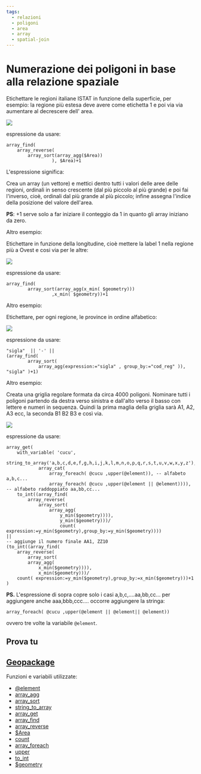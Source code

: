 ```yaml
---
tags:
  - relazioni
  - poligoni
  - area
  - array
  - spatial-join
---
```


# Numerazione dei poligoni in base alla relazione spaziale

Etichettare le regioni italiane ISTAT in funzione della superficie, per esempio: la regione più estesa deve avere come etichetta 1 e poi via via aumentare al decrescere dell' area.

[![](../img/esempi/numerazione_poligoni_rel_spaziale/numer_01.png)](../img/esempi/numerazione_poligoni_rel_spaziale/numer_01.png)

espressione da usare:

```
array_find(
    array_reverse( 
        array_sort(array_agg($Area))
                 ), $Area)+1
```


L'espressione significa:

Crea un array (un vettore) e mettici dentro tutti i valori delle aree delle regioni, ordinali in senso crescente (dal più piccolo al più grande) e poi fai l'inverso, cioè, ordinali dal più grande al più piccolo; infine assegna l'indice della posizione del valore dell'area.

**PS**: +1 serve solo a far iniziare il conteggio da 1 in quanto gli array iniziano da zero.

Altro esempio:

Etichettare in funzione della longitudine, cioè mettere la label 1 nella regione più a Ovest e cosi via per le altre:

[![](../img/esempi/numerazione_poligoni_rel_spaziale/numer_02.png)](../img/esempi/numerazione_poligoni_rel_spaziale/numer_02.png)

espressione da usare:

```
array_find(
        array_sort(array_agg(x_min( $geometry)))
                 ,x_min( $geometry))+1
```

Altro esempio:

Etichettare, per ogni regione, le province in ordine alfabetico:

[![](../img/esempi/numerazione_poligoni_rel_spaziale/numer_03.png)](../img/esempi/numerazione_poligoni_rel_spaziale/numer_03.png)

espressione da usare:

```
"sigla"  || '-' || 
(array_find(
        array_sort(
            array_agg(expression:="sigla" , group_by:="cod_reg" )), "sigla" )+1)
```

Altro esempio:

Creata una griglia regolare formata da circa 4000 poligoni. Nominare tutti i poligoni partendo da destra verso sinistra e dall'alto verso il basso con lettere e numeri in sequenza. Quindi la prima maglia della griglia sarà A1, A2, A3 ecc, la seconda B1 B2 B3 e così via. 

[![](../img/esempi/numerazione_poligoni_rel_spaziale/numer_04.png)](../img/esempi/numerazione_poligoni_rel_spaziale/numer_04.png)

espressione da usare:

```
array_get(
    with_variable( 'cucu',
        string_to_array('a,b,c,d,e,f,g,h,i,j,k,l,m,n,o,p,q,r,s,t,u,v,w,x,y,z'),
            array_cat(
                array_foreach( @cucu ,upper(@element)), -- alfabeto a,b,c...
                array_foreach( @cucu ,upper(@element || @element)))), -- alfabeto raddoppiato aa,bb,cc...
    to_int((array_find(
        array_reverse(
            array_sort(
                array_agg(
                    y_min($geometry)))),
                    y_min($geometry)))/
                    count( expression:=y_min($geometry),group_by:=y_min($geometry))))
||
-- aggiunge il numero finale AA1, ZZ10
(to_int((array_find(
    array_reverse(
        array_sort(
        array_agg(
            x_min($geometry)))),
            x_min($geometry)))/
    count( expression:=y_min($geometry),group_by:=x_min($geometry)))+1 )
```
**PS.** L'espressione di sopra copre solo i casi a,b,c,....aa,bb,cc... per aggiungere anche aaa,bbb,ccc.... occorre aggiungere la stringa:

`array_foreach( @cucu ,upper(@element || @element|| @element))`

ovvero tre volte la variabile `@element`.


## Prova tu

[Geopackage](../prova_tu/dati_esempi.gpkg)
---

Funzioni e variabili utilizzate:

* [@element](../gr_funzioni/variabili/element.md)
* [array_agg](../gr_funzioni/array/array_unico.md#array_agg)
* [array_sort](../gr_funzioni/array/array_unico.md#array_sort)
* [string_to_array](../gr_funzioni/array/array_unico.md#string_to_array)
* [array_get](../gr_funzioni/array/array_unico.md#array_get)
* [array_find](../gr_funzioni/array/array_unico.md#array_find)
* [array_reverse](../gr_funzioni/array/array_unico.md#array_reverse)
* [\$Area](../gr_funzioni/geometria/geometria_unico.md#area)
* [count](../gr_funzioni/aggrega/aggrega_unico.md#y_min)
* [array_foreach](../gr_funzioni/array/array_unico.md#array_foreach)
* [upper](../gr_funzioni/stringhe_di_testo/stringhe_di_testo_unico.md#upper)
* [to_int](../gr_funzioni/conversioni/conversioni_unico.md#to_int)
* [\$geometry](../gr_funzioni/geometria/geometria_unico.md#geometry)

